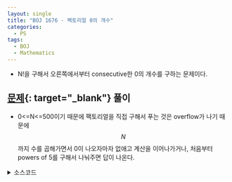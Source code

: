 ```yaml
---
layout: single
title: "BOJ 1676 - 팩토리얼 0의 개수"
categories:
  - PS
tags:
  - BOJ
  - Mathematics
---
```

- N!을 구해서 오른쪽에서부터 consecutive한 0의 개수를 구하는 문제이다.

## [문제](https://www.acmicpc.net/problem/1676){: target="_blank"} 풀이
- 0<=N<=500이기 때문에 팩토리얼을 직접 구해서 푸는 것은 overflow가 나기 때문에 $$N$$까지 수를 곱해가면서 0이 나오자마자 없애고 계산을 이어나가거나, 처음부터 powers of 5를 구해서 나눠주면 답이 나온다.

<details markdown="1">
<summary>소스코드</summary>
```cpp
#include<cstdio>
using namespace std;

int main()
{
	int n, res=0;
	scanf("%d", &n);
	for(int i=5;i<=n;i*=5)
		res+=n/i;
	printf("%d", res);
}
```
</details> 

## 풀고나서
- 두 번 읽고나서야 문제를 이해했다.

- 처음 오버플로우나서 틀린 다음에 wolframalpha로 10!, 15!, 20!, 25!, 24!, 100!, 124!, 125!을 다 세보았다. 5의 거듭제곱수들로 나눈 몫들의 합이 정답이라는 것을 알아서 Accept는 했지만 왜 그런지 몰라서 질문게시판을 읽었다.  
팩토리얼을 소인수분해 했을때 2는 당연히 5보다 많기 때문에 5의 거듭제곱수만 신경써주면 되는 것이다. 5^2는 00, 5^3는 000이기 때문에 나눈 몫들을 모두 더해준다.